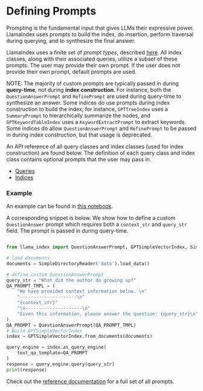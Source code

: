 # Defining Prompts

Prompting is the fundamental input that gives LLMs their expressive power. LlamaIndex uses prompts to build the index, do insertion, 
perform traversal during querying, and to synthesize the final answer.

LlamaIndex uses a finite set of *prompt types*, described [here](/reference/prompts.rst). 
All index classes, along with their associated queries, utilize a subset of these prompts. The user may provide their own prompt.
If the user does not provide their own prompt, default prompts are used.

NOTE: The majority of custom prompts are typically passed in during **query-time**, 
not during **index construction**. For instance, both the `QuestionAnswerPrompt` and `RefinePrompt` are used
during query-time to synthesize an answer. Some indices do use prompts during index construction
to build the index; for instance, `GPTTreeIndex` uses a `SummaryPrompt` to hierarchically
summarize the nodes, and `GPTKeywordTableIndex` uses a `KeywordExtractPrompt` to extract keywords.
Some indices do allow `QuestionAnswerPrompt` and `RefinePrompt` to be passed in during index
construction, but that usage is deprecated.


An API reference of all query classes and index classes (used for index construction) are found below. The definition of each query class and index class
contains optional prompts that the user may pass in.
- [Queries](/reference/query.rst)
- [Indices](/reference/indices.rst)


### Example

An example can be found in [this notebook](https://github.com/jerryjliu/gpt_index/blob/main/examples/paul_graham_essay/TestEssay.ipynb).


A corresponding snippet is below. We show how to define a custom `QuestionAnswer` prompt which
requires both a `context_str` and `query_str` field. The prompt is passed in during query-time.

```python

from llama_index import QuestionAnswerPrompt, GPTSimpleVectorIndex, SimpleDirectoryReader

# load documents
documents = SimpleDirectoryReader('data').load_data()

# define custom QuestionAnswerPrompt
query_str = "What did the author do growing up?"
QA_PROMPT_TMPL = (
    "We have provided context information below. \n"
    "---------------------\n"
    "{context_str}"
    "\n---------------------\n"
    "Given this information, please answer the question: {query_str}\n"
)
QA_PROMPT = QuestionAnswerPrompt(QA_PROMPT_TMPL)
# Build GPTSimpleVectorIndex
index = GPTSimpleVectorIndex.from_documents(documents)

query_engine = index.as_query_engine(
    text_qa_template=QA_PROMPT
)
response = query_engine.query(query_str)
print(response)

```


Check out the [reference documentation](/reference/prompts.rst) for a full set of all prompts.
